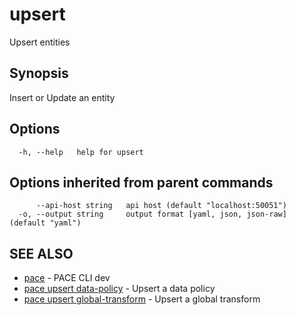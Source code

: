 # upsert

Upsert entities

## Synopsis

Insert or Update an entity

## Options

```
  -h, --help   help for upsert
```

## Options inherited from parent commands

```
      --api-host string   api host (default "localhost:50051")
  -o, --output string     output format [yaml, json, json-raw] (default "yaml")
```

## SEE ALSO

* [pace](../) - PACE CLI dev
* [pace upsert data-policy](pace\_upsert\_data-policy.md) - Upsert a data policy
* [pace upsert global-transform](pace\_upsert\_global-transform.md) - Upsert a global transform
